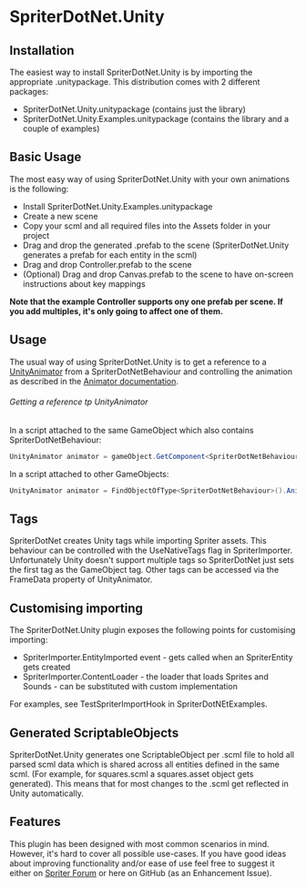 # SpriterDotNet.Unity

## Installation
The easiest way to install SpriterDotNet.Unity is by importing the appropriate .unitypackage.
This distribution comes with 2 different packages:
* SpriterDotNet.Unity.unitypackage (contains just the library)
* SpriterDotNet.Unity.Examples.unitypackage (contains the library and a couple of examples)

## Basic Usage
The most easy way of using SpriterDotNet.Unity with your own animations is the following:
* Install SpriterDotNet.Unity.Examples.unitypackage
* Create a new scene
* Copy your scml and all required files into the Assets folder in your project
* Drag and drop the generated .prefab to the scene (SpriterDotNet.Unity generates a prefab for each entity in the scml)
* Drag and drop Controller.prefab to the scene
* (Optional) Drag and drop Canvas.prefab to the scene to have on-screen instructions about key mappings

**Note that the example Controller supports ony one prefab per scene. If you add multiples, it's only going to affect one of them.**

## Usage
The usual way of using SpriterDotNet.Unity is to get a reference to a [UnityAnimator](Assets/SpriterDotNet/UnityAnimator.cs) from a SpriterDotNetBehaviour and controlling the animation as described in the [Animator documentation](../README.md#animator).

###### Getting a reference tp UnityAnimator
In a script attached to the same GameObject which also contains SpriterDotNetBehaviour:
```csharp
UnityAnimator animator = gameObject.GetComponent<SpriterDotNetBehaviour>().Animator;
```

In a script attached to other GameObjects:
```csharp
UnityAnimator animator = FindObjectOfType<SpriterDotNetBehaviour>().Animator;
```

## Tags
SpriterDotNet creates Unity tags while importing Spriter assets. This behaviour can be controlled with the UseNativeTags 
flag in SpriterImporter. Unfortunately Unity doesn't support multiple tags so SpriterDotNet just sets the first tag as the GameObject tag. Other tags can be accessed via the FrameData property of UnityAnimator.

## Customising importing
The SpriterDotNet.Unity plugin exposes the following points for customising importing:
* SpriterImporter.EntityImported event - gets called when an SpriterEntity gets created
* SpriterImporter.ContentLoader - the loader that loads Sprites and Sounds - can be substituted with custom implementation

For examples, see TestSpriterImportHook in SpriterDotNEtExamples. 

## Generated ScriptableObjects
SpriterDotNet.Unity generates one ScriptableObject per .scml file to hold all parsed scml data which is shared across all entities defined in the same scml. (For example, for squares.scml a squares.asset object gets generated). This means that for most changes to the .scml get reflected in Unity automatically.

## Features
This plugin has been designed with most common scenarios in mind. However, it's hard to cover all possible use-cases. 
If you have good ideas about improving functionality and/or ease of use feel free to suggest it either on [Spriter Forum](http://brashmonkey.com/forum/index.php?/topic/4166-spriterdotnet-an-implementation-for-all-c-frameworks/)
or here on GitHub (as an Enhancement Issue).
